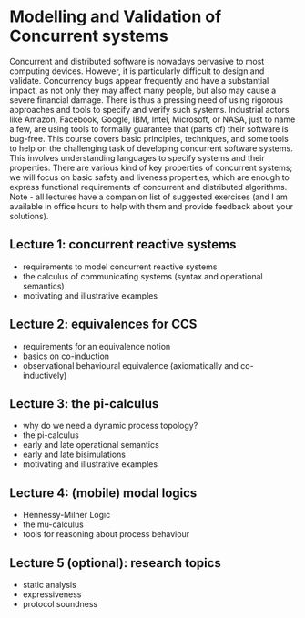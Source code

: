 # Modelling and Validation of Concurrent systems

Concurrent and distributed software is nowadays pervasive to most computing devices. However, it is particularly difficult to design and validate. Concurrency bugs appear frequently and have a substantial impact, as not only they may affect many people, but also may cause a severe financial damage. There is thus a pressing need of using rigorous approaches and tools to specify and verify such systems. Industrial actors like Amazon, Facebook, Google, IBM, Intel, Microsoft, or NASA, just to name a few, are using tools to formally guarantee that (parts of) their software is bug-free.
This course covers basic principles, techniques, and some tools to help on the challenging task of developing concurrent software systems. This involves understanding languages to specify systems and their properties. There are various kind of key properties of concurrent systems; we will focus on basic safety and liveness properties, which are enough to express functional requirements of concurrent and distributed algorithms.
Note - all lectures have a companion list of suggested exercises (and I am available in office hours to help with them and provide feedback about your solutions).

## Lecture 1: concurrent reactive systems
- requirements to model concurrent reactive systems
- the calculus of communicating systems (syntax and operational semantics)
- motivating and illustrative examples

## Lecture 2: equivalences for CCS
- requirements for an equivalence notion
- basics on co-induction
- observational behavioural equivalence (axiomatically and co-inductively)

## Lecture 3: the pi-calculus
- why do we need a dynamic process topology?
- the pi-calculus
- early and late operational semantics
- early and late bisimulations
- motivating and illustrative examples

## Lecture 4: (mobile) modal logics
- Hennessy-Milner Logic
- the mu-calculus
- tools for reasoning about process behaviour

## Lecture 5 (optional): research topics
- static analysis
- expressiveness
- protocol soundness
